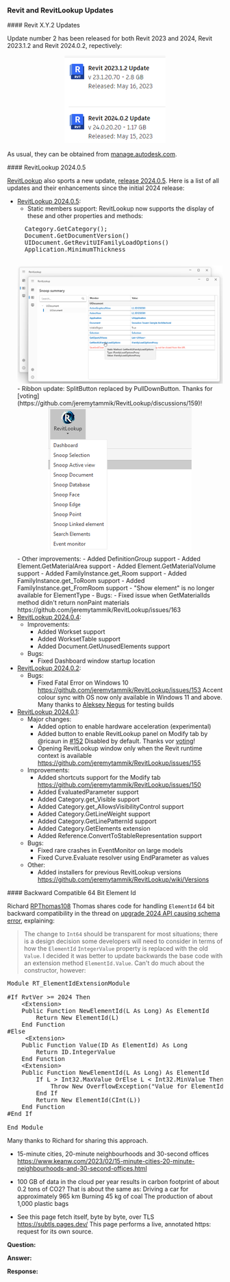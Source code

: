 <head>
<meta http-equiv="Content-Type" content="text/html; charset=utf-8">
<link rel="stylesheet" type="text/css" href="bc.css">
<script src="https://cdn.rawgit.com/google/code-prettify/master/loader/run_prettify.js" type="text/javascript"></script>
</head>

<!---

- 2023-05-15_rvt_updates.png
  https://twitter.com/TheRevitGeek/status/1659593050535120896?s=20
  New @AutodeskRevit updates; go to http://Manage.Autodesk.com to get them
  https://manage.autodesk.com

- RevitLookup
  https://github.com/jeremytammik/RevitLookup/blob/dev/Changelog.md#next-202405
  Release 2024.0.5 (#165)
  * Cleanup
  * Update Nuke
  * Fix GetMaterialIds
  * DefinitionGroup support
  * Disable Show for ElementType
  * Demo project restore
  * Nuke update
  * Material area, volume support
  * Static members support
  * Update Changelog.md
  * Update nuget packages
  * Update Codeowners
  * FamilyInstance rooms support
  * Update Changelog.md

- handling ElementId 64 bit backward compatibility
  https://forums.autodesk.com/t5/revit-api-forum/upgrade-2024-api-causing-schema-error/td-p/11953147

- 15-minute cities, 20-minute neighbourhoods and 30-second offices
  https://www.keanw.com/2023/02/15-minute-cities-20-minute-neighbourhoods-and-30-second-offices.html

- 100 GB of data in the cloud per year results in carbon footprint of about 0.2 tons of CO2?
  That is about the same as:
  Driving a car for approximately 965 km
  Burning 45 kg of coal
  The production of about 1,000 plastic bags

- See this page fetch itself, byte by byte, over TLS
  https://subtls.pages.dev/
  This page performs a live, annotated https: request for its own source.

twitter:

 in the @AutodeskRevit #RevitAPI #BIM @DynamoBIM @AutodeskAPS

&ndash;
...

linkedin:

#BIM #DynamoBIM #AutodeskAPS #Revit #API #IFC #SDK #Autodesk #AEC #adsk

the [Revit API discussion forum](http://forums.autodesk.com/t5/revit-api-forum/bd-p/160) thread

<center>
<img src="img/" alt="" title="" width="600"/>
<p style="font-size: 80%; font-style:italic"></p>
</center>

-->

### Revit and RevitLookup Updates

####<a name="2"></a> Revit X.Y.2 Updates

Update number 2 has been released for both Revit 2023 and 2024, Revit 2023.1.2 and Revit 2024.0.2, repectively:

<center>
<img src="img/2023-05-15_rvt_updates.png" alt="Revit X.Y.2 update" title="Revit X.Y.2 update" width="236"/> <!-- Pixel Height: 205 Pixel Width: 236 -->
</center>

As usual, they can be obtained from [manage.autodesk.com](http://Manage.Autodesk.com).

####<a name="3"></a> RevitLookup 2024.0.5

[RevitLookup](https://github.com/jeremytammik/RevitLookup) also sports a new update,
[release 2024.0.5](https://github.com/jeremytammik/RevitLookup/releases/tag/2024.0.5).
Here is a list of all updates and their enhancements since the initial 2024 release:

- [RevitLookup 2024.0.5](https://github.com/jeremytammik/RevitLookup/releases/edit/2024.0.5):
    - Static members support: RevitLookup now supports the display of these and other properties and methods:
    <pre class="prettyprint">
    Category.GetCategory();
    Document.GetDocumentVersion()
    UIDocument.GetRevitUIFamilyLoadOptions()
    Application.MinimumThickness
    </pre>
    <center>
    <img src="img/revitlookup_static_members.png" alt="Static members" title="Static members" width="600"/> <!-- Pixel Height: 622 Pixel Width: 1,087 -->
    </center>
    - Ribbon update: SplitButton replaced by PullDownButton.
    Thanks for [voting](https://github.com/jeremytammik/RevitLookup/discussions/159)!
    <center>
    <img src="img/revitlookup_splitbutton.png" alt="SplitButton" title="SplitButton" width="335"/> <!-- Pixel Height: 343 Pixel Width: 335 -->
    </center>
    - Other improvements:
        - Added DefinitionGroup support
        - Added Element.GetMaterialArea support
        - Added Element.GetMaterialVolume support
        - Added FamilyInstance.get_Room support
        - Added FamilyInstance.get_ToRoom support
        - Added FamilyInstance.get_FromRoom support
        - "Show element" is no longer available for ElementType
    - Bugs:
        - Fixed issue when GetMaterialIds method didn't return nonPaint materials https://github.com/jeremytammik/RevitLookup/issues/163
- [RevitLookup 2024.0.4](https://github.com/jeremytammik/RevitLookup/releases/edit/2024.0.4):
    - Improvements:
        - Added Workset support
        - Added WorksetTable support
        - Added Document.GetUnusedElements support
    - Bugs:
        - Fixed Dashboard window startup location
- [RevitLookup 2024.0.2](https://github.com/jeremytammik/RevitLookup/releases/edit/2024.0.2):
    - Bugs:
        - Fixed Fatal Error on Windows 10 https://github.com/jeremytammik/RevitLookup/issues/153
          Accent colour sync with OS now only available in Windows 11 and above. Many thanks to [Aleksey Negus](https://t.me/a_negus) for testing builds
- [RevitLookup 2024.0.1](https://github.com/jeremytammik/RevitLookup/releases/edit/2024.0.1):
    - Major changes:
        - Added option to enable hardware acceleration (experimental)
        - Added button to enable RevitLookup panel on Modify tab by @ricaun in [#152](https://github.com/jeremytammik/RevitLookup/pull/152)
          Disabled by default. Thanks vor [voting](https://github.com/jeremytammik/RevitLookup/discussions/151)!
        - Opening RevitLookup window only when the Revit runtime context is available https://github.com/jeremytammik/RevitLookup/issues/155
    - Improvements:
        - Added shortcuts support for the Modify tab https://github.com/jeremytammik/RevitLookup/issues/150
        - Added EvaluatedParameter support
        - Added Category.get_Visible support
        - Added Category.get_AllowsVisibilityControl support
        - Added Category.GetLineWeight support
        - Added Category.GetLinePatternId support
        - Added Category.GetElements extension
        - Added Reference.ConvertToStableRepresentation support
    - Bugs:
        - Fixed rare crashes in EventMonitor on large models
        - Fixed Curve.Evaluate resolver using EndParameter as values
    - Other:
        - Added installers for previous RevitLookup versions https://github.com/jeremytammik/RevitLookup/wiki/Versions

####<a name="4"></a> Backward Compatible 64 Bit Element Id

Richard [RPThomas108](https://forums.autodesk.com/t5/user/viewprofilepage/user-id/1035859) Thomas
shares code for handling `ElementId` 64 bit backward compatibility in the thread
on [upgrade 2024 API causing schema error](https://forums.autodesk.com/t5/revit-api-forum/upgrade-2024-api-causing-schema-error/td-p/11953147),
explaining:

> The change to `Int64` should be transparent for most situations;
there is a design decision some developers will need to consider in terms of how the `ElementId` `IntegerValue` property is replaced with the old `Value`.
I decided it was better to update backwards the base code with an extension method `ElementId.Value`.
Can't do much about the constructor, however:

<pre class="prettyprint">
Module RT_ElementIdExtensionModule

#If RvtVer &gt;= 2024 Then
    &lt;Extension&gt;
    Public Function NewElementId(L As Long) As ElementId
        Return New ElementId(L)
    End Function
#Else
     &lt;Extension&gt;
    Public Function Value(ID As ElementId) As Long
        Return ID.IntegerValue
    End Function
    &lt;Extension&gt;
    Public Function NewElementId(L As Long) As ElementId
        If L &gt; Int32.MaxValue OrElse L &lt; Int32.MinValue Then
            Throw New OverflowException("Value for ElementId out of range.")
        End If
        Return New ElementId(CInt(L))
    End Function
#End If

End Module
</pre>

Many thanks to Richard for sharing this approach.


- 15-minute cities, 20-minute neighbourhoods and 30-second offices
https://www.keanw.com/2023/02/15-minute-cities-20-minute-neighbourhoods-and-30-second-offices.html

- 100 GB of data in the cloud per year results in carbon footprint of about 0.2 tons of CO2?
That is about the same as:
Driving a car for approximately 965 km
Burning 45 kg of coal
The production of about 1,000 plastic bags

- See this page fetch itself, byte by byte, over TLS
https://subtls.pages.dev/
This page performs a live, annotated https: request for its own source.


**Question:**


**Answer:**

**Response:**

<pre class="prettyprint">
</pre>
